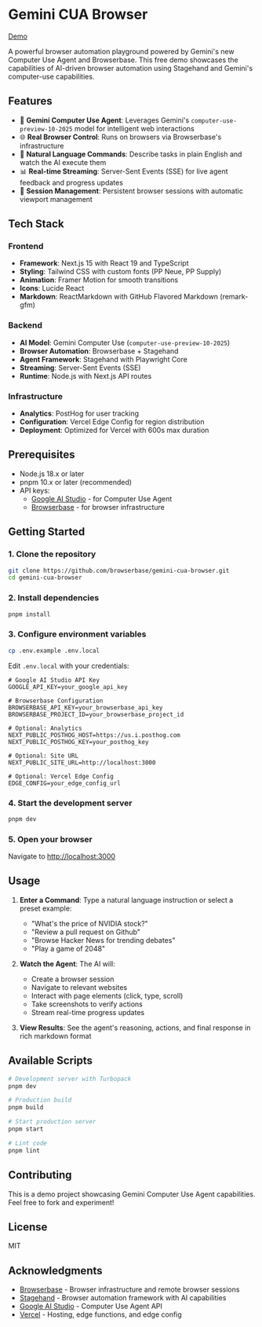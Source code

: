 # Gemini CUA Browser

[Demo](https://gemini.browserbase.com)

A powerful browser automation playground powered by Gemini's new Computer Use Agent and Browserbase. This free demo showcases the capabilities of AI-driven browser automation using Stagehand and Gemini's computer-use capabilities.

## Features

- 🤖 **Gemini Computer Use Agent**: Leverages Gemini's `computer-use-preview-10-2025` model for intelligent web interactions
- 🌐 **Real Browser Control**: Runs on browsers via Browserbase's infrastructure
- 🎯 **Natural Language Commands**: Describe tasks in plain English and watch the AI execute them
- 📊 **Real-time Streaming**: Server-Sent Events (SSE) for live agent feedback and progress updates
- 🔄 **Session Management**: Persistent browser sessions with automatic viewport management

## Tech Stack

### Frontend
- **Framework**: Next.js 15 with React 19 and TypeScript
- **Styling**: Tailwind CSS with custom fonts (PP Neue, PP Supply)
- **Animation**: Framer Motion for smooth transitions
- **Icons**: Lucide React
- **Markdown**: ReactMarkdown with GitHub Flavored Markdown (remark-gfm)

### Backend
- **AI Model**: Gemini Computer Use (`computer-use-preview-10-2025`)
- **Browser Automation**: Browserbase + Stagehand
- **Agent Framework**: Stagehand with Playwright Core
- **Streaming**: Server-Sent Events (SSE) 
- **Runtime**: Node.js with Next.js API routes

### Infrastructure
- **Analytics**: PostHog for user tracking
- **Configuration**: Vercel Edge Config for region distribution
- **Deployment**: Optimized for Vercel with 600s max duration

## Prerequisites

- Node.js 18.x or later
- pnpm 10.x or later (recommended)
- API keys:
  - [Google AI Studio](https://aistudio.google.com/apikey) - for Computer Use Agent
  - [Browserbase](https://www.browserbase.com) - for browser infrastructure

## Getting Started

### 1. Clone the repository
```bash
git clone https://github.com/browserbase/gemini-cua-browser.git
cd gemini-cua-browser
```

### 2. Install dependencies
```bash
pnpm install
```

### 3. Configure environment variables
```bash
cp .env.example .env.local
```

Edit `.env.local` with your credentials:
```env
# Google AI Studio API Key
GOOGLE_API_KEY=your_google_api_key

# Browserbase Configuration
BROWSERBASE_API_KEY=your_browserbase_api_key
BROWSERBASE_PROJECT_ID=your_browserbase_project_id

# Optional: Analytics
NEXT_PUBLIC_POSTHOG_HOST=https://us.i.posthog.com
NEXT_PUBLIC_POSTHOG_KEY=your_posthog_key

# Optional: Site URL
NEXT_PUBLIC_SITE_URL=http://localhost:3000

# Optional: Vercel Edge Config
EDGE_CONFIG=your_edge_config_url
```

### 4. Start the development server
```bash
pnpm dev
```

### 5. Open your browser
Navigate to [http://localhost:3000](http://localhost:3000)

## Usage

1. **Enter a Command**: Type a natural language instruction or select a preset example:
   - "What's the price of NVIDIA stock?"
   - "Review a pull request on Github"
   - "Browse Hacker News for trending debates"
   - "Play a game of 2048"

2. **Watch the Agent**: The AI will:
   - Create a browser session
   - Navigate to relevant websites
   - Interact with page elements (click, type, scroll)
   - Take screenshots to verify actions
   - Stream real-time progress updates

3. **View Results**: See the agent's reasoning, actions, and final response in rich markdown format

## Available Scripts

```bash
# Development server with Turbopack
pnpm dev

# Production build
pnpm build

# Start production server
pnpm start

# Lint code
pnpm lint
```

## Contributing

This is a demo project showcasing Gemini Computer Use Agent capabilities. Feel free to fork and experiment!

## License

MIT

## Acknowledgments

- [Browserbase](https://browserbase.com) - Browser infrastructure and remote browser sessions
- [Stagehand](https://github.com/browserbasehq/stagehand) - Browser automation framework with AI capabilities
- [Google AI Studio](https://aistudio.google.com/) - Computer Use Agent API
- [Vercel](https://vercel.com) - Hosting, edge functions, and edge config